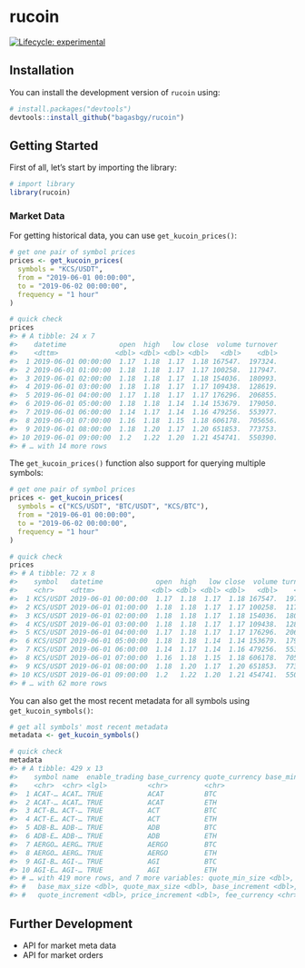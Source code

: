 
# rucoin

<!-- badges: start -->

[![Lifecycle:
experimental](https://img.shields.io/badge/lifecycle-experimental-orange.svg)](https://www.tidyverse.org/lifecycle/#experimental)
<!-- badges: end -->

## Installation

You can install the development version of `rucoin` using:

``` r
# install.packages("devtools")
devtools::install_github("bagasbgy/rucoin")
```

## Getting Started

First of all, let’s start by importing the library:

``` r
# import library
library(rucoin)
```

### Market Data

For getting historical data, you can use `get_kucoin_prices()`:

``` r
# get one pair of symbol prices
prices <- get_kucoin_prices(
  symbols = "KCS/USDT",
  from = "2019-06-01 00:00:00",
  to = "2019-06-02 00:00:00",
  frequency = "1 hour"
)

# quick check
prices
#> # A tibble: 24 x 7
#>    datetime             open  high   low close  volume turnover
#>    <dttm>              <dbl> <dbl> <dbl> <dbl>   <dbl>    <dbl>
#>  1 2019-06-01 00:00:00  1.17  1.18  1.17  1.18 167547.  197324.
#>  2 2019-06-01 01:00:00  1.18  1.18  1.17  1.17 100258.  117947.
#>  3 2019-06-01 02:00:00  1.18  1.18  1.17  1.18 154036.  180993.
#>  4 2019-06-01 03:00:00  1.18  1.18  1.17  1.17 109438.  128619.
#>  5 2019-06-01 04:00:00  1.17  1.18  1.17  1.17 176296.  206855.
#>  6 2019-06-01 05:00:00  1.18  1.18  1.14  1.14 153679.  179050.
#>  7 2019-06-01 06:00:00  1.14  1.17  1.14  1.16 479256.  553977.
#>  8 2019-06-01 07:00:00  1.16  1.18  1.15  1.18 606178.  705656.
#>  9 2019-06-01 08:00:00  1.18  1.20  1.17  1.20 651853.  773753.
#> 10 2019-06-01 09:00:00  1.2   1.22  1.20  1.21 454741.  550390.
#> # … with 14 more rows
```

The `get_kucoin_prices()` function also support for querying multiple
symbols:

``` r
# get one pair of symbol prices
prices <- get_kucoin_prices(
  symbols = c("KCS/USDT", "BTC/USDT", "KCS/BTC"),
  from = "2019-06-01 00:00:00",
  to = "2019-06-02 00:00:00",
  frequency = "1 hour"
)

# quick check
prices
#> # A tibble: 72 x 8
#>    symbol   datetime             open  high   low close  volume turnover
#>    <chr>    <dttm>              <dbl> <dbl> <dbl> <dbl>   <dbl>    <dbl>
#>  1 KCS/USDT 2019-06-01 00:00:00  1.17  1.18  1.17  1.18 167547.  197324.
#>  2 KCS/USDT 2019-06-01 01:00:00  1.18  1.18  1.17  1.17 100258.  117947.
#>  3 KCS/USDT 2019-06-01 02:00:00  1.18  1.18  1.17  1.18 154036.  180993.
#>  4 KCS/USDT 2019-06-01 03:00:00  1.18  1.18  1.17  1.17 109438.  128619.
#>  5 KCS/USDT 2019-06-01 04:00:00  1.17  1.18  1.17  1.17 176296.  206855.
#>  6 KCS/USDT 2019-06-01 05:00:00  1.18  1.18  1.14  1.14 153679.  179050.
#>  7 KCS/USDT 2019-06-01 06:00:00  1.14  1.17  1.14  1.16 479256.  553977.
#>  8 KCS/USDT 2019-06-01 07:00:00  1.16  1.18  1.15  1.18 606178.  705656.
#>  9 KCS/USDT 2019-06-01 08:00:00  1.18  1.20  1.17  1.20 651853.  773753.
#> 10 KCS/USDT 2019-06-01 09:00:00  1.2   1.22  1.20  1.21 454741.  550390.
#> # … with 62 more rows
```

You can also get the most recent metadata for all symbols using
`get_kucoin_symbols()`:

``` r
# get all symbols' most recent metadata
metadata <- get_kucoin_symbols()

# quick check
metadata
#> # A tibble: 429 x 13
#>    symbol name  enable_trading base_currency quote_currency base_min_size
#>    <chr>  <chr> <lgl>          <chr>         <chr>                  <dbl>
#>  1 ACAT-… ACAT… TRUE           ACAT          BTC                    100  
#>  2 ACAT-… ACAT… TRUE           ACAT          ETH                    100  
#>  3 ACT-B… ACT-… TRUE           ACT           BTC                      1  
#>  4 ACT-E… ACT-… TRUE           ACT           ETH                      1  
#>  5 ADB-B… ADB-… TRUE           ADB           BTC                     10  
#>  6 ADB-E… ADB-… TRUE           ADB           ETH                     10  
#>  7 AERGO… AERG… TRUE           AERGO         BTC                      0.1
#>  8 AERGO… AERG… TRUE           AERGO         ETH                      0.1
#>  9 AGI-B… AGI-… TRUE           AGI           BTC                      1  
#> 10 AGI-E… AGI-… TRUE           AGI           ETH                      1  
#> # … with 419 more rows, and 7 more variables: quote_min_size <dbl>,
#> #   base_max_size <dbl>, quote_max_size <dbl>, base_increment <dbl>,
#> #   quote_increment <dbl>, price_increment <dbl>, fee_currency <chr>
```

## Further Development

  - API for market meta data
  - API for market orders
